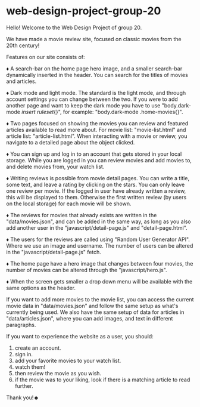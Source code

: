 # web-design-project-group-20

Hello! Welcome to the Web Design Project of group 20.

We have made a movie review site, focused on classic movies from the 20th century!

Features on our site consists of:

♦ A search-bar on the home page hero image, and a smaller search-bar dynamically inserted in the header. You can search
for the titles of movies and articles.

♦ Dark mode and light mode. The standard is the light mode, and through account settings you can change between the two.
If you were to add another page and want to keep the dark mode you have to use "body.dark-mode _insert ruleset_{}",
for example: "body.dark-mode .home-movies{}".

♦ Two pages focused on showing the movies you can review and featured articles available to read more about.
For movie list: "movie-list.html" and article list: "article-list.html". When interacting with a movie or review,
you navigate to a detailed page about the object clicked.

♦ You can sign up and log in to an account that gets stored in your local storage. While you are logged in you can review
movies and add movies to, and delete movies from, your watch list.

♦ Writing reviews is possible from movie detail pages. You can write a title, some text, and leave a rating by clicking on
the stars. You can only leave one review per movie. If the logged in user have already written a review, this will be displayed
to them. Otherwise the first written review (by users on the local storage) for each movie will be shown.

♦ The reviews for movies that already exists are written in the "data/movies.json", and can be added in the same way,
as long as you also add another user in the "javascript/detail-page.js" and "detail-page.html".

♦ The users for the reviews are called using "Random User Generator API". Where we use an image and username. The number
of users can be altered in the "javascript/detail-page.js" fetch.

♦ The home page have a hero image that changes between four movies, the number of movies can be altered through the "javascript/hero.js".

♦ When the screen gets smaller a drop down menu will be available with the same options as the header.

If you want to add more movies to the movie list, you can access the current movie data in "data/movies.json" and
follow the same setup as what's currently being used. We also have the same setup of data for articles in "data/articles.json",
where you can add images, and text in different paragraphs.

If you want to experience the website as a user, you should:

1. create an account.
2. sign in.
3. add your favorite movies to your watch list.
4. watch them!
5. then review the movie as you wish.
6. if the movie was to your liking, look if there is a matching article to read further.

Thank you!☻
